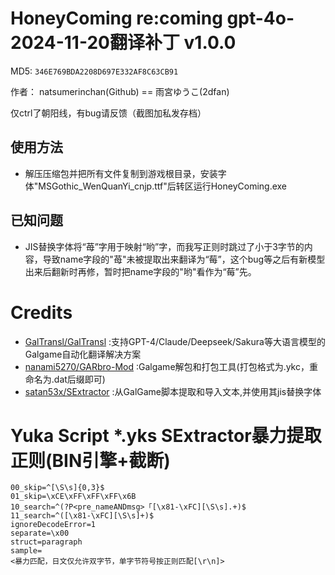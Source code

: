 # HoneyComing re:coming gpt-4o-2024-11-20翻译补丁 v1.0.0

MD5: `346E769BDA2208D697E332AF8C63CB91`

作者： natsumerinchan(Github) == 雨宮ゆうこ(2dfan)

仅ctrl了朝阳线，有bug请反馈（截图加私发存档）

## 使用方法
- 解压压缩包并把所有文件复制到游戏根目录，安装字体"MSGothic_WenQuanYi_cnjp.ttf"后转区运行HoneyComing.exe

## 已知问题
- JIS替换字体将“苺”字用于映射“哟”字，而我写正则时跳过了小于3字节的内容，导致name字段的"苺"未被提取出来翻译为“莓”，这个bug等之后有新模型出来后翻新时再修，暂时把name字段的"哟"看作为“莓”先。

# Credits

- [GalTransl/GalTransl](https://github.com/GalTransl/GalTransl.git) :支持GPT-4/Claude/Deepseek/Sakura等大语言模型的Galgame自动化翻译解决方案
- [nanami5270/GARbro-Mod](https://github.com/nanami5270/GARbro-Mod.git) :Galgame解包和打包工具(打包格式为.ykc，重命名为.dat后缀即可)
- [satan53x/SExtractor](https://github.com/satan53x/SExtractor.git) :从GalGame脚本提取和导入文本,并使用其jis替换字体

# Yuka Script *.yks SExtractor暴力提取正则(BIN引擎+截断)
```
00_skip=^[\S\s]{0,3}$
01_skip=\xCE\xFF\xFF\xFF\x6B
10_search=^(?P<pre_nameANDmsg>「[\x81-\xFC][\S\s].+)$
11_search=^([\x81-\xFC][\S\s]+)$
ignoreDecodeError=1
separate=\x00
struct=paragraph
sample=
<暴力匹配，日文仅允许双字节，单字节符号按正则匹配[\r\n]>
```
